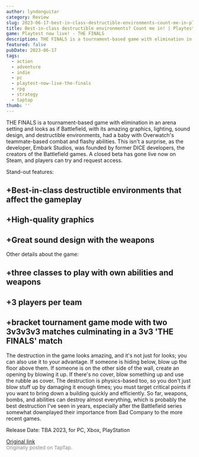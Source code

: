 ```yaml
---
author: lyndonguitar
category: Review
slug: 2023-06-17-best-in-class-destructible-environments-count-me-in-playtest-now-live-the-finals
title: Best-in-class destructible environments? Count me in! | Playtest now live! - THE FINALS
game: Playtest now live! - THE FINALS
description: THE FINALS is a tournament-based game with elimination in an arena setting and looks as if Battlefield, with its amazing graphics, lighting, sound design, and destructible environments, had a baby with Overwatch's teammate-based combat and flashy abilities. This isn't a surprise, as the developer, Embark Studios, was founded by former DICE developers, the creators of the Battlefield games. A closed beta has gone live now on Steam, and players can try and request access.
featured: false
pubDate: 2023-06-17
tags:
  - action
  - adventure
  - indie
  - pc
  - playtest-now-live-the-finals
  - rpg
  - strategy
  - taptap
thumb: ''
---
```


THE FINALS is a tournament-based game with elimination in an arena setting and looks as if Battlefield, with its amazing graphics, lighting, sound design, and destructible environments, had a baby with Overwatch's teammate-based combat and flashy abilities. This isn't a surprise, as the developer, Embark Studios, was founded by former DICE developers, the creators of the Battlefield games. A closed beta has gone live now on Steam, and players can try and request access.

Stand-out features:


## +Best-in-class destructible environments that affect the gameplay


## +High-quality graphics


## +Great sound design with the weapons

Other details about the game:

## +three classes to play with own abilities and weapons


## +3 players per team


## +bracket tournament game mode with two 3v3v3v3 matches culminating in a 3v3 'THE FINALS' match

The destruction in the game looks amazing, and it's not just for looks; you can also use it to your advantage. If someone is hiding below, blow up the floor above them. If someone is on the other side of the wall, create an opening by blowing it up. If there's no cover, blow something up and use the rubble as cover. The destruction is physics-based too, so you don't just blow stuff up by damaging it enough times; you must target critical points if you want to bring down a building quickly and efficiently. So far, weapons, bombs, and abilities can destroy almost everything, which is probably the best destruction I've seen in years, especially after the Battlefield series somewhat downplayed their importance from Bad Company to the more recent games.

Release Date:
TBA 2023, for PC, Xbox, PlayStation

[Original link](https://www.taptap.io/post/5831546)<br><span style="font-size: 0.95em; color: #888;">Originally posted on TapTap.</span>
